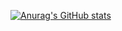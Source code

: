 [![Anurag's GitHub stats](https://github-readme-stats.vercel.app/api?username=landonpipkin97&hide=stars&title_color=282a36)](https://github.com/anuraghazra/github-readme-stats)
